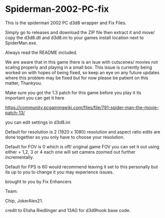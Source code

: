 # Spiderman-2002-PC-fix
This is the spiderman 2002 PC d3d8 wrapper and Fix Files.

Simply go to releases and download the ZIP file then extract it and move/ copy the d3d8.dll and d3d8.ini to your games install location next to SpiderMan.exe.

Always read the README included.

We are aware that in this game there is an isue with cutscenes/ movies not scaling properly and playing in a small box. This issue is currently being worked on with hopes of being fixed,
so keep an eye on any future updates where this problem may be fixed but for now please be patient on this matter, Thankyou.

Make sure you got the 1.3 patch for this game before you play it its important you can get it here 

https://community.pcgamingwiki.com/files/file/791-spider-man-the-movie-patch-13/

you can edit settings in d3d8.ini 

Default for resolution is 2 (1920 x 1080) resolution and aspect ratio edits are done together so you only have to choose your resolution.

Default for FOV is 0 which is off/ original game FOV you can set it out using either = 1,2, 3 or 4 each one will set camera zoomed out further incrementally. 

Default for FPS is 60 would recommend leaving it set to this personally but its up to you to change it you may experience issues.

brought to you by Fix Enhancers 

Team: 

Chip, JokerAlex21.

credit to  Elisha Riedlinger and 13AG for d3d9hook base code.
